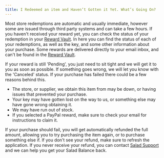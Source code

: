 ```yaml
---
title: I Redeemed an item and Haven’t Gotten it Yet. What’s Going On?
---
```


Most store redemptions are automatic and usually immediate, however some are issued through third party systems and can
take a few hours. If you haven't received your reward yet, you can check the status of your redemption in your
[Reward Vault](/docs/Guides/Using-the-Salad-App/125-where-to-find-your-reward-redemption-code). In here you can find the
status of each of your redemptions, as well as the key, and some other information about your purchase. Some rewards are
delivered directly to your email inbox, and can't be found in the
[Reward Vault](/docs/Guides/Using-the-Salad-App/125-where-to-find-your-reward-redemption-code).

If your reward is still 'Pending', you just need to sit tight and we will get it to you as soon as possible. If
something goes wrong, we will let you know with the 'Canceled' status. If your purchase has failed there could be a few
reasons behind this.

- The store, or supplier, we obtain this item from may be down, or having issues that prevented your purchase.
- Your key may have gotten lost on the way to us, or something else may have gone wrong obtaining it.
- We may have run out of stock.
- If you selected a PayPal reward, make sure to check your email for instructions to claim it.

If your purchase should fail, you will get automatically refunded the full amount, allowing you to try purchasing the
item again, or to purchase something else if. If you don't see your refund, make sure to refresh the application. If you
never receive your refund, you can contact [Salad Support](/docs/Guides/Your-PC/216-how-to-create-a-support-ticket) and
we can help you get your Salad Balance back.
